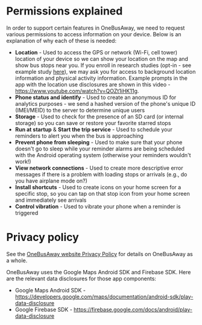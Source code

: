 # Permissions explained

In order to support certain features in OneBusAway, we need to request various permissions to access information on your device.  Below is an explanation of why each of these is needed:

* **Location** - Used to access the GPS or network (Wi-Fi, cell tower) location of your device so we can show your location on the map and show bus stops near you. If you enroll in research studies (opt-in - see example study [here](https://digitalcommons.usf.edu/cutr_nctr/13/)), we may ask you for access to background location information and physical activity information. Example prompts in the app with the location use disclosures are shown in this video - https://www.youtube.com/watch?v=QOZt1iHK11g.
* **Phone status and identify** - Used to create an anonymous ID for analytics purposes - we send a hashed version of the phone's unique ID (IMEI/MEID) to the server to determine unique users
* **Storage** - Used to check for the presence of an SD card (or internal storage) so you can save or restore your favorite starred stops
* **Run at startup** & **Start the trip service** - Used to schedule your reminders to alert you when the bus is approaching
* **Prevent phone from sleeping** - Used to make sure that your phone doesn't go to sleep while your reminder alarms are being scheduled with the Android operating system (otherwise your reminders wouldn't work!)
* **View network connections** - Used to create more descriptive error messages if there is a problem with loading stops or arrivals (e.g., do you have airplane mode on?)
* **Install shortcuts** - Used to create icons on your home screen for a specific stop, so you can tap on that stop icon from your home screen and immediately see arrivals 
* **Control vibration** - Used to vibrate your phone when a reminder is triggered

# Privacy policy

See the [OneBusAway website Privacy Policy](https://onebusaway.org/privacy/) for details on OneBusAway as a whole.

OneBusAway uses the Google Maps Android SDK and Firebase SDK. Here are the relevant data disclosures for those app components:

* Google Maps Android SDK - https://developers.google.com/maps/documentation/android-sdk/play-data-disclosure
* Google Firebase SDK - https://firebase.google.com/docs/android/play-data-disclosure

